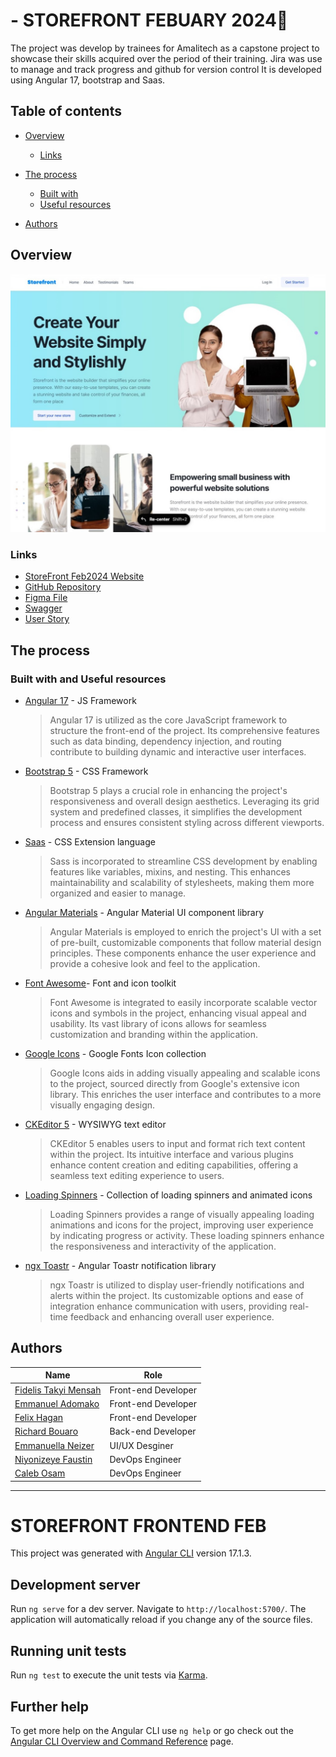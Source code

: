 # - STOREFRONT FEBUARY 2024🚀

The project was develop by trainees for Amalitech as a capstone project to showcase their skills acquired over the period of their training. Jira was use to manage and track progress and github for version control
It is developed using Angular 17, bootstrap and Saas.

## Table of contents

- [Overview](#overview)

  - [Links](#links)

- [The process](#the-process)

  - [Built with](#built-with-and-useful-resources)
  - [Useful resources](#built-with-and-useful-resources)

- [Authors](#authors)

## Overview

[![Landingpage for the StoreFront](.\src\assets\images\landing-page-image.jpg)](https://storefront.amalitech-dev.net/)

### Links

- [StoreFront Feb2024 Website](https://storefront.amalitech-dev.net/ "StoreFront Feb2024 website")
- [GitHub Repository](https://github.com/fidelismensah/REST-Countries-API "GItHub Repo for StoreFront Feb2024")
- [Figma File](https://www.figma.com/file/R1hBwMAszUEViFQ804GsbV/Storefront?type=design&node-id=2075%3A91951&mode=design&t=cwQrOdFUDCzD8Oop-1 "Figma File StoreFront")
- [Swagger](https://storefront-backend-jan-dev-api.vercel.app "Store Front API Documentation")
- [User Story](https://amali-tech.atlassian.net/jira/software/projects/SO/boards/220 "User Stories on Jira")

## The process

### Built with and Useful resources

- [Angular 17](https://angular.io/) - JS Framework

  > Angular 17 is utilized as the core JavaScript framework to structure the front-end of the project. Its comprehensive features such as data binding, dependency injection, and routing contribute to building dynamic and interactive user interfaces.

- [Bootstrap 5](https://getbootstrap.com/) - CSS Framework

  > Bootstrap 5 plays a crucial role in enhancing the project's responsiveness and overall design aesthetics. Leveraging its grid system and predefined classes, it simplifies the development process and ensures consistent styling across different viewports.

- [Saas](https://sass-lang.com/) - CSS Extension language

  > Sass is incorporated to streamline CSS development by enabling features like variables, mixins, and nesting. This enhances maintainability and scalability of stylesheets, making them more organized and easier to manage.

- [Angular Materials](https://material.angular.io/) - Angular Material UI component library

  > Angular Materials is employed to enrich the project's UI with a set of pre-built, customizable components that follow material design principles. These components enhance the user experience and provide a cohesive look and feel to the application.

- [Font Awesome](https://fontawesome.com)- Font and icon toolkit

  > Font Awesome is integrated to easily incorporate scalable vector icons and symbols in the project, enhancing visual appeal and usability. Its vast library of icons allows for seamless customization and branding within the application.

- [Google Icons](https://fonts.google.com/icons) - Google Fonts Icon collection

  > Google Icons aids in adding visually appealing and scalable icons to the project, sourced directly from Google's extensive icon library. This enriches the user interface and contributes to a more visually engaging design.

- [CKEditor 5](https://ckeditor.com/) - WYSIWYG text editor

  > CKEditor 5 enables users to input and format rich text content within the project. Its intuitive interface and various plugins enhance content creation and editing capabilities, offering a seamless text editing experience to users.

- [Loading Spinners](https://loading.io/css/) - Collection of loading spinners and animated icons

  > Loading Spinners provides a range of visually appealing loading animations and icons for the project, improving user experience by indicating progress or activity. These loading spinners enhance the responsiveness and interactivity of the application.

- [ngx Toastr](https://www.npmjs.com/package/ngx-toastr/v/17.0.2) - Angular Toastr notification library

  > ngx Toastr is utilized to display user-friendly notifications and alerts within the project. Its customizable options and ease of integration enhance communication with users, providing real-time feedback and enhancing overall user experience.

## Authors

| Name                                                                       | Role                |
| -------------------------------------------------------------------------- | ------------------- |
| [Fidelis Takyi Mensah](https://github.com/amt-fidelis-mensah)              | Front-end Developer |
| [Emmanuel Adomako](https://github.com/amt-emmanuel-adomako)                | Front-end Developer |
| [Felix Hagan](https://github.com/amt-felix-hagan)                          | Front-end Developer |
| [Richard Bouaro](https://amalitechtraining.slack.com/archives/D06LBA9NT7S) | Back-end Developer  |
| [Emmanuella Neizer](https://www.your-site.com)                             | UI/UX Desginer      |
| [Niyonizeye Faustin](https://github.com/niyonizeyefaustin)                 | DevOps Engineer     |
| [Caleb Osam](https://github.com/Calebosam)                                 | DevOps Engineer     |

---

# STOREFRONT FRONTEND FEB

This project was generated with [Angular CLI](https://github.com/angular/angular-cli) version 17.1.3.

## Development server

Run `ng serve` for a dev server. Navigate to `http://localhost:5700/`. The application will automatically reload if you change any of the source files.

## Running unit tests

Run `ng test` to execute the unit tests via [Karma](https://karma-runner.github.io).

## Further help

To get more help on the Angular CLI use `ng help` or go check out the [Angular CLI Overview and Command Reference](https://angular.io/cli) page.
